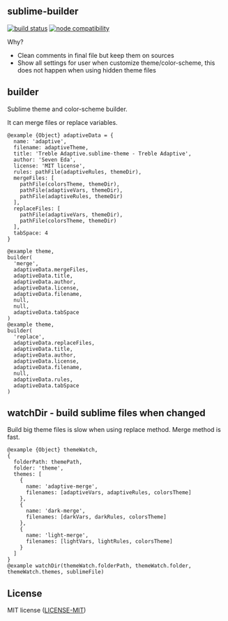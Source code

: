 ## sublime-builder

<p align="left">
    <a href="https://github.com/53v3n3d4/sublime-builder/actions/workflows/ci.yml"><img src="https://github.com/53v3n3d4/sublime-builder/actions/workflows/ci.yml/badge.svg" alt="build status"></a>
    <a href="https://nodejs.org/en/about/previous-releases"><img src="https://img.shields.io/badge/node->=17.0.0-green" alt="node compatibility"></a>
</p>

Why?  
- Clean comments in final file but keep them on sources
- Show all settings for user when customize theme/color-scheme, this does not happen when using hidden theme files

## builder

Sublime theme and color-scheme builder.

It can merge files or replace variables.
```
@example {Object} adaptiveData = {
  name: 'adaptive',
  filename: adaptiveTheme,
  title: 'Treble Adaptive.sublime-theme - Treble Adaptive',
  author: 'Seven Eda',
  license: 'MIT license',
  rules: pathFile(adaptiveRules, themeDir),
  mergeFiles: [
    pathFile(colorsTheme, themeDir),
    pathFile(adaptiveVars, themeDir),
    pathFile(adaptiveRules, themeDir)
  ],
  replaceFiles: [
    pathFile(adaptiveVars, themeDir),
    pathFile(colorsTheme, themeDir)
  ],
  tabSpace: 4
}

@example theme,
builder(
  'merge',
  adaptiveData.mergeFiles,
  adaptiveData.title,
  adaptiveData.author,
  adaptiveData.license,
  adaptiveData.filename,
  null,
  null,
  adaptiveData.tabSpace
)
@example theme,
builder(
  'replace',
  adaptiveData.replaceFiles,
  adaptiveData.title,
  adaptiveData.author,
  adaptiveData.license,
  adaptiveData.filename,
  null,
  adaptiveData.rules,
  adaptiveData.tabSpace
)
```

## watchDir - build sublime files when changed

Build big theme files is slow when using replace method. Merge method is fast.
```
@example {Object} themeWatch,
{
  folderPath: themePath,
  folder: 'theme',
  themes: [
    {
      name: 'adaptive-merge',
      filenames: [adaptiveVars, adaptiveRules, colorsTheme]
    },
    {
      name: 'dark-merge',
      filenames: [darkVars, darkRules, colorsTheme]
    },
    {
      name: 'light-merge',
      filenames: [lightVars, lightRules, colorsTheme]
    }
  ]
}
@example watchDir(themeWatch.folderPath, themeWatch.folder, themeWatch.themes, sublimeFile)
```

## License

MIT license ([LICENSE-MIT](LICENSE))
